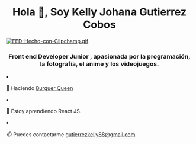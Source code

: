 <h1 align="center">Hola 👋, Soy Kelly Johana Gutierrez Cobos</h1>

[![FED-Hecho-con-Clipchamp.gif](https://i.postimg.cc/bJ64xw33/FED-Hecho-con-Clipchamp.gif)](https://postimg.cc/2bZHmrpZ)

<h3 align="center">Front end Developer Junior , apasionada por la programación, la fotografía, el anime y los videojuegos.</h3

  
- 🔭 Haciendo [Burguer Queen](https://github.com/KellyGc99/Burger-queen-ReactJs)

- 🌱 Estoy aprendiendo React JS.

- 📫 Puedes contactarme gutierrezkelly88@gmail.com

